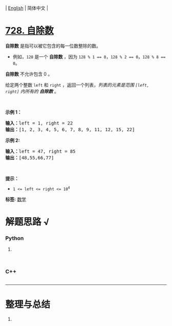 | [English](README_EN.md) | 简体中文 |

# [728. 自除数](https://leetcode.cn/problems/self-dividing-numbers)
<p><strong>自除数</strong><em>&nbsp;</em>是指可以被它包含的每一位数整除的数。</p>

<ul>
	<li>例如，<code>128</code> 是一个 <strong>自除数</strong> ，因为&nbsp;<code>128 % 1 == 0</code>，<code>128 % 2 == 0</code>，<code>128 % 8 == 0</code>。</li>
</ul>

<p><strong>自除数</strong> 不允许包含 0 。</p>

<p>给定两个整数&nbsp;<code>left</code>&nbsp;和&nbsp;<code>right</code> ，返回一个列表，<em>列表的元素是范围&nbsp;<code>[left, right]</code>&nbsp;内所有的 <strong>自除数</strong></em> 。</p>

<p>&nbsp;</p>

<p><strong>示例 1：</strong></p>

<pre>
<strong>输入：</strong>left = 1, right = 22
<strong>输出：</strong>[1, 2, 3, 4, 5, 6, 7, 8, 9, 11, 12, 15, 22]
</pre>

<p><strong>示例 2:</strong></p>

<pre>
<b>输入：</b>left = 47, right = 85
<b>输出：</b>[48,55,66,77]
</pre>

<p>&nbsp;</p>

<p><strong>提示：</strong></p>

<ul>
	<li><code>1 &lt;= left &lt;= right &lt;= 10<sup>4</sup></code></li>
</ul>

**标签:**  [数学](https://leetcode.cn/tag/math) 
# 解题思路 √

### Python

1. 

```python

```


```python

```

### C++

```cpp

```

---



# 整理与总结

1. 
